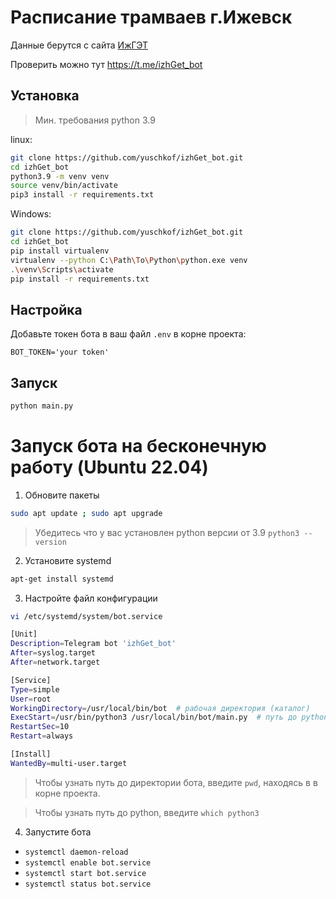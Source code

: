 # Расписание трамваев г.Ижевск

Данные берутся с сайта [ИжГЭТ](https://ижгэт.рф/rasp/)

Проверить можно тут https://t.me/izhGet_bot

## Установка
> Мин. требования python 3.9

linux:
```bash
git clone https://github.com/yuschkof/izhGet_bot.git
cd izhGet_bot
python3.9 -m venv venv
source venv/bin/activate
pip3 install -r requirements.txt
```
Windows:
```bash
git clone https://github.com/yuschkof/izhGet_bot.git
cd izhGet_bot
pip install virtualenv
virtualenv --python C:\Path\To\Python\python.exe venv
.\venv\Scripts\activate
pip install -r requirements.txt
```

## Настройка
Добавьте токен бота в ваш файл `.env` в корне проекта:
```shell
BOT_TOKEN='your token'
```

## Запуск
```bash
python main.py
```

# Запуск бота на бесконечную работу (Ubuntu 22.04)

1. Обновите пакеты
  ```bash
  sudo apt update ; sudo apt upgrade
  ```
  > Убедитесь что у вас установлен python версии от 3.9 `python3 --version`

2. Установите systemd
  ```bash
  apt-get install systemd
  ```
3. Настройте файл конфигурации
  ```bash
  vi /etc/systemd/system/bot.service
  ```
  ```bash
  [Unit]
  Description=Telegram bot 'izhGet_bot'
  After=syslog.target
  After=network.target

  [Service]
  Type=simple
  User=root
  WorkingDirectory=/usr/local/bin/bot  # рабочая директория (каталог)
  ExecStart=/usr/bin/python3 /usr/local/bin/bot/main.py  # путь до python и основного файла бота
  RestartSec=10
  Restart=always

  [Install]
  WantedBy=multi-user.target
  ```
  > Чтобы узнать путь до директории бота, введите `pwd`, находясь в в корне проекта.
  
  > Чтобы узнать путь до python, введите `which python3`
4. Запустите бота
  * ```systemctl daemon-reload```
  * ```systemctl enable bot.service```
  * ```systemctl start bot.service```
  * ```systemctl status bot.service```
